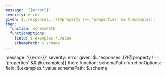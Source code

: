 ---
message: '{{error}}'
severity: error
given: $..responses..[?(@property !== 'properties' && @.examples)]
then:
  function: schemaPath
  functionOptions:
    field: $.examples.*.value
    schemaPath: $.schema
...message: '{{error}}'
severity: error
given: $..responses..[?(@property !== 'properties' && @.examples)]
then:
  function: schemaPath
  functionOptions:
    field: $.examples.*.value
    schemaPath: $.schema